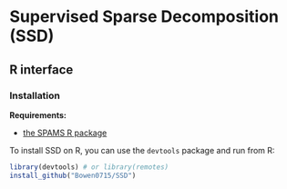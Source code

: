 # Supervised Sparse Decomposition (SSD)

## R interface

### Installation

**Requirements:**

- [the SPAMS R package](https://github.com/getspams/spams-R)

To install SSD on R, you can use the `devtools` package and run from R:
```R
library(devtools) # or library(remotes)
install_github("Bowen0715/SSD")
```


